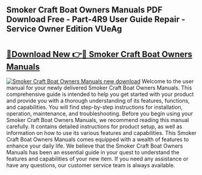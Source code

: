 ## Smoker Craft Boat Owners Manuals PDF Download Free - Part-4R9 User Guide Repair - Service Owner Edition VUeAg

# <h2><a href="http://bc69379.oget.top/?id=Smoker+Craft+Boat+Owners+Manuals">🔗Download New 👉🔴 Smoker Craft Boat Owners Manuals</a></h2>

[![Smoker Craft Boat Owners Manuals new download](https://i.imgur.com/5g1atiW.png)](http://bc69379.oget.top/?id=Smoker+Craft+Boat+Owners+Manuals)
Welcome to the user manual for your newly delivered Smoker Craft Boat Owners Manuals. This comprehensive guide is intended to help you get started with your product and provide you with a thorough understanding of its features, functions, and capabilities. You will find step-by-step instructions for installation, operation, maintenance, and troubleshooting. Before you begin using your Smoker Craft Boat Owners Manuals, we recommend reading this manual carefully. It contains detailed instructions for product setup, as well as information on how to use its various features and capabilities. This Smoker Craft Boat Owners Manuals comes equipped with a wealth of features to enhance your daily life. We believe that the Smoker Craft Boat Owners Manuals has been an essential guide in your quest to understand the features and capabilities of your new item. If you need any assistance or have any questions, our customer service team is always available.
